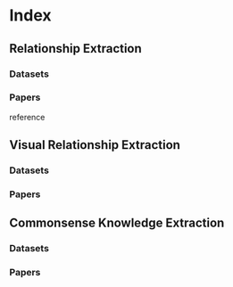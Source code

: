 # Index

## Relationship Extraction

### Datasets

### Papers

reference

## Visual Relationship Extraction

### Datasets

### Papers

## Commonsense Knowledge Extraction

### Datasets

### Papers